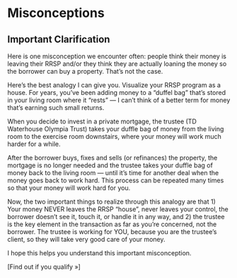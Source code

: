 # Misconceptions

## Important Clarification
Here is one misconception we encounter often: people think their money is leaving their RRSP and/or they think they are actually loaning the money so the borrower can buy a property. That’s not the case.

Here’s the best analogy I can give you. Visualize your RRSP program as a house. For years, you’ve been adding money to a “duffel bag” that’s stored in your living room where it “rests” — I can’t think of a better term for money that’s earning such small returns.

When you decide to invest in a private mortgage, the trustee (TD Waterhouse  Olympia Trust) takes your duffle bag of money from the living room to the exercise room downstairs, where your money will work much harder for a while.

After the borrower buys, fixes and sells (or refinances) the property, the mortgage is no longer needed and the trustee takes your duffle bag of money back to the living room — until it’s time for another deal when the money goes back to work hard. This process can be repeated many times so that your money will work hard for you.

Now, the two important things to realize through this analogy are that 1) Your money NEVER leaves the RRSP “house”, never leaves your control, the borrower doesn’t see it, touch it, or handle it in any way, and 2) the trustee is the key element in the transaction as far as you’re concerned, not the borrower. The trustee is working for YOU, because you are the trustee’s client, so they will take very good care of your money.

I hope this helps you understand this important misconception.

[Find out if you qualify »]